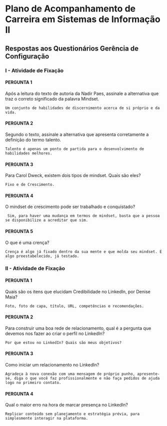 # Plano de Acompanhamento de Carreira em Sistemas de Informação II

## Respostas aos Questionários Gerência de Configuração

### I - Atividade de Fixação

#### PERGUNTA 1

Após a leitura do texto de autoria da Nadir Paes, assinale a alternativa que traz o correto significado da palavra Mindset.  

```Text
Um conjunto de habilidades de discernimento acerca de si próprio e da vida. 
```

#### PERGUNTA 2

Segundo o texto, assinale a alternativa que apresenta corretamente a definição do termo talento.  

```Text
Talento é apenas um ponto de partida para o desenvolvimento de habilidades melhores. 
```

#### PERGUNTA 3

Para Carol Dweck, existem dois tipos de mindset. Quais são eles?

```Text
Fixo e de Crescimento. 
```

#### PERGUNTA 4

O mindset de crescimento pode ser trabalhado e conquistado?  

```Text
 Sim, para haver uma mudança em termos de mindset, basta que a pessoa se disponibilize a acreditar que sim. 
```

#### PERGUNTA 5

O que é uma crença?  

```Text
Crença é algo já fixado dentro da sua mente e que molda seu mindset. É algo preestabelecido, já testado. 
```

### II - Atividade de Fixação

#### PERGUNTA 1

Quais são os itens que elucidam Credibilidade no LinkedIn, por Denise Maia?  

```Text
Foto, foto de capa, título, URL, competências e recomendações. 
```

#### PERGUNTA 2

Para construir uma boa rede de relacionamento, qual é a pergunta que devemos nos fazer ao criar o perfil no LinkedIn?  

```Text
Por que estou no LinkedIn? Quais são meus objetivos? 
```

#### PERGUNTA 3

Como iniciar um relacionamento no LinkedIn?  

```Text
Agradeça à nova conexão com uma mensagem de próprio punho, apresente-se, diga o que você faz profissionalmente e não faça pedidos de ajuda logo no primeiro contato. 
```

#### PERGUNTA 4

Qual o maior erro na hora de marcar presença no LinkedIn?  

```Text
Replicar conteúdo sem planejamento e estratégia prévia, para simplesmente interagir na plataforma.
```
